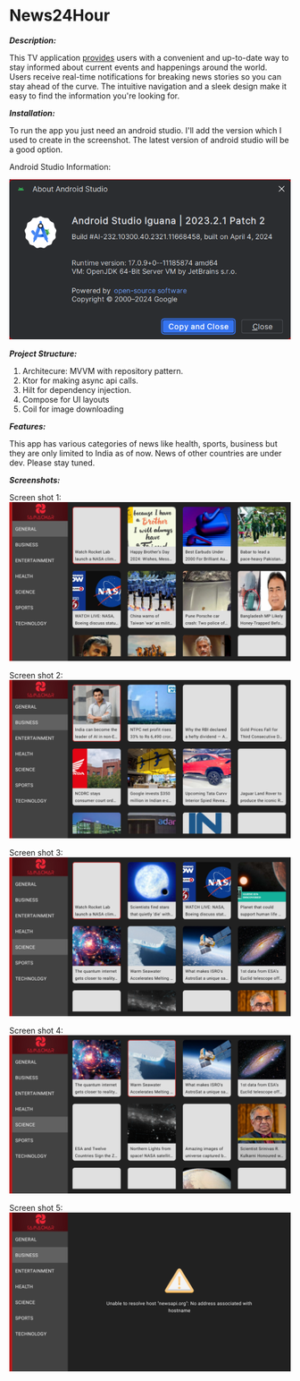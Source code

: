# News24Hour

<b><i>Description:</i></b>

This TV application <u>provides</u> users with a convenient and up-to-date way to stay informed about current events and happenings around the world. Users receive real-time notifications for breaking news stories so you can stay ahead of the curve. The intuitive navigation and a sleek design make it easy to find the information you're looking for.

<b><i>Installation:</i></b>

To run the app you just need an android studio. I'll add the version which I used to create in the screenshot. The latest version of android studio will be a good option.

Android Studio Information:

![Android Studio Info](screenshots/android_studio.png)


<b><i>Project Structure:</i></b>
1. Architecure: MVVM with repository pattern.
2. Ktor for making async api calls.
3. Hilt for dependency injection.
4. Compose for UI layouts
5. Coil for image downloading


<b><i>Features:</i></b>

This app has various categories of news like health, sports, business but they are only limited to India as of now. News of other countries are under dev. Please stay tuned.

<b><i>Screenshots:</i></b>

Screen shot 1:
![ScreenShot1](screenshots/2.png)

Screen shot 2:
![ScreenShot2](screenshots/3.png)

Screen shot 3:
![ScreenShot3](screenshots/4.png)

Screen shot 4:
![ScreenShot4](screenshots/5.png)

Screen shot 5:
![Error Screen](screenshots/1.png)

